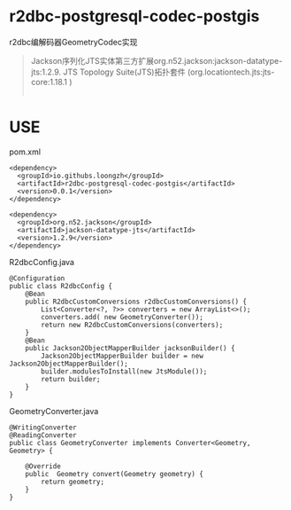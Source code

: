 # r2dbc-postgresql-codec-postgis

r2dbc编解码器GeometryCodec实现
 >Jackson序列化JTS实体第三方扩展org.n52.jackson:jackson-datatype-jts:1.2.9. 
 >JTS Topology Suite(JTS)拓扑套件 (org.locationtech.jts:jts-core:1.18.1 )  
   
# USE

 pom.xml  
    
    <dependency>
      <groupId>io.githubs.loongzh</groupId>
      <artifactId>r2dbc-postgresql-codec-postgis</artifactId>
      <version>0.0.1</version>
    </dependency>
    
    <dependency>
      <groupId>org.n52.jackson</groupId>
      <artifactId>jackson-datatype-jts</artifactId>
      <version>1.2.9</version>
    </dependency>
    
 R2dbcConfig.java  
 
    @Configuration
    public class R2dbcConfig {
        @Bean
        public R2dbcCustomConversions r2dbcCustomConversions() {
            List<Converter<?, ?>> converters = new ArrayList<>();
            converters.add( new GeometryConverter());
            return new R2dbcCustomConversions(converters);
        }
        @Bean
        public Jackson2ObjectMapperBuilder jacksonBuilder() {
            Jackson2ObjectMapperBuilder builder = new Jackson2ObjectMapperBuilder();
            builder.modulesToInstall(new JtsModule());
            return builder;
        }
    }
    
 GeometryConverter.java
    
    @WritingConverter
    @ReadingConverter
    public class GeometryConverter implements Converter<Geometry, Geometry> {
    
        @Override
        public  Geometry convert(Geometry geometry) {
            return geometry;
        }
    }   